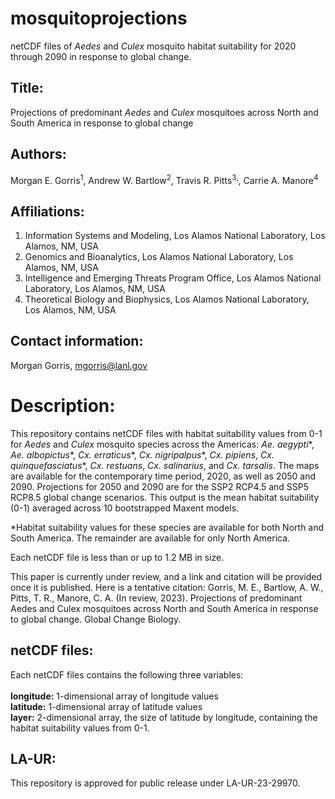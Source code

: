 # mosquitoprojections
netCDF files of *Aedes* and *Culex* mosquito habitat suitability for 2020 through 2090 in response to global change. 

## Title:
Projections of predominant *Aedes* and *Culex* mosquitoes across North and South America in response to global change

## Authors: 
Morgan E. Gorris<sup>1</sup>, Andrew W. Bartlow<sup>2</sup>, Travis R. Pitts<sup>3,</sup>, Carrie A. Manore<sup>4</sup>

## Affiliations: 
1. Information Systems and Modeling, Los Alamos National Laboratory, Los Alamos, NM, USA
2. Genomics and Bioanalytics, Los Alamos National Laboratory, Los Alamos, NM, USA
3. Intelligence and Emerging Threats Program Office, Los Alamos National Laboratory, Los Alamos, NM, USA
4. Theoretical Biology and Biophysics, Los Alamos National Laboratory, Los Alamos, NM, USA

## Contact information:
Morgan Gorris, mgorris@lanl.gov

# Description: 
This repository contains netCDF files with habitat suitability values from 0-1 for *Aedes* and *Culex* mosquito species across the Americas: *Ae. aegypti**, *Ae. albopictus**, *Cx. erraticus**, *Cx. nigripalpus**, *Cx. pipiens*, *Cx. quinquefasciatus**, *Cx. restuans*, *Cx. salinarius*, and *Cx. tarsalis*. The maps are available for the contemporary time period, 2020, as well as 2050 and 2090. Projections for 2050 and 2090 are for the SSP2 RCP4.5 and SSP5 RCP8.5 global change scenarios. This output is the mean habitat suitability (0-1) averaged across 10 bootstrapped Maxent models.

*Habitat suitability values for these species are available for both North and South America. The remainder are available for only North America. 

Each netCDF file is less than or up to 1.2 MB in size. 

This paper is currently under review, and a link and citation will be provided once it is published. Here is a tentative citation:
Gorris, M. E., Bartlow, A. W., Pitts, T. R., Manore, C. A. (In review, 2023). Projections of predominant Aedes and Culex mosquitoes across North and South America in response to global change. Global Change Biology. 

## netCDF files:
Each netCDF files contains the following three variables:<br />
<br />
**longitude:** 1-dimensional array of longitude values  <br />
**latitude:** 1-dimensional array of latitude values<br />
**layer:** 2-dimensional array, the size of latitude by longitude, containing the habitat suitability values from 0-1. <br />

## LA-UR:
This repository is approved for public release under LA-UR-23-29970.

